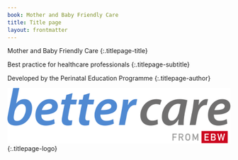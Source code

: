 ```yaml
---
book: Mother and Baby Friendly Care
title: Title page
layout: frontmatter
---
```


Mother and Baby Friendly Care
{:.titlepage-title}

Best practice for healthcare professionals
{:.titlepage-subtitle}

Developed by the Perinatal Education&nbsp;Programme
{:.titlepage-author}

![Bettercare logo](images/bettercare-logo.svg){:.titlepage-logo}
